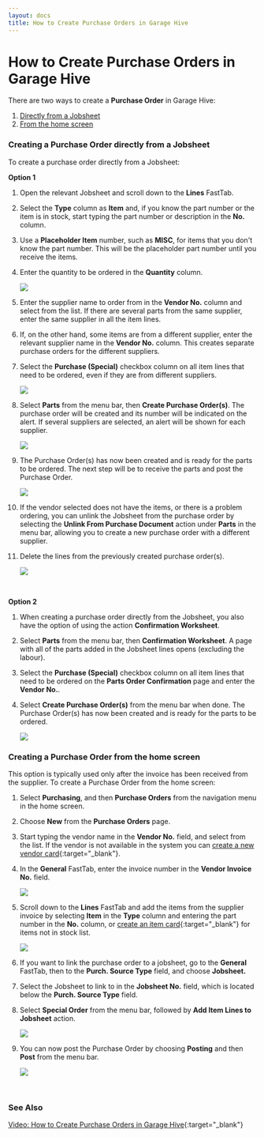 ```yaml
---
layout: docs
title: How to Create Purchase Orders in Garage Hive
---
```


# How to Create Purchase Orders in Garage Hive
There are two ways to create a **Purchase Order** in Garage Hive:
1. [Directly from a Jobsheet](#creating-a-purchase-order-directly-from-a-jobsheet)
2. [From the home screen](#creating-a-purchase-order-from-the-home-screen)

### Creating a Purchase Order directly from a Jobsheet
To create a purchase order directly from a Jobsheet:
<br>

**Option 1**
1. Open the relevant Jobsheet and scroll down to the **Lines** FastTab.
2. Select the **Type** column as **Item** and, if you know the part number or the item is in stock, start typing the part number or description in the **No.** column. 
3. Use a **Placeholder Item** number, such as **MISC**, for items that you don't know the part number. This will be the placeholder part number until you receive the items.
4. Enter the quantity to be ordered in the **Quantity** column.

   ![](media/garagehive-creating-a-purchase-order1.gif)

5. Enter the supplier name to order from in the **Vendor No.** column and select from the list. If there are several parts from the same supplier, enter the same supplier in all the item lines.
6. If, on the other hand, some items are from a different supplier, enter the relevant supplier name in the **Vendor No.** column. This creates separate purchase orders for the different suppliers.
7. Select the **Purchase (Special)** checkbox column on all item lines that need to be ordered, even if they are from different suppliers.
   
   ![](media/garagehive-creating-a-purchase-order2.gif)

8. Select **Parts** from the menu bar, then **Create Purchase Order(s)**. The purchase order will be created and its number will be indicated on the alert. If several suppliers are selected, an alert will be shown for each supplier.

   ![](media/garagehive-creating-a-purchase-order3.gif)

9. The Purchase Order(s) has now been created and is ready for the parts to be ordered. The next step will be to receive the parts and post the Purchase Order.
   
   ![](media/garagehive-creating-a-purchase-order4.gif)

1. If the vendor selected does not have the items, or there is a problem ordering, you can unlink the Jobsheet from the purchase order by selecting the **Unlink From Purchase Document** action under **Parts** in the menu bar, allowing you to create a new purchase order with a different supplier.
1. Delete the lines from the previously created purchase order(s).

   ![](media/garagehive-creating-a-purchase-order5.gif)

<br>

**Option 2**
1. When creating a purchase order directly from the Jobsheet, you also have the option of using the action **Confirmation Worksheet**.
2. Select **Parts** from the menu bar, then **Confirmation Worksheet**. A page with all of the parts added in the Jobsheet lines opens (excluding the labour).
3. Select the **Purchase (Special)** checkbox column on all item lines that need to be ordered on the **Parts Order Confirmation** page and enter the **Vendor No.**.
4. Select **Create Purchase Order(s)** from the menu bar when done. The Purchase Order(s) has now been created and is ready for the parts to be ordered.

   ![](media/garagehive-creating-a-purchase-order10.gif)

### Creating a Purchase Order from the home screen
This option is typically used only after the invoice has been received from the supplier. To create a Purchase Order from the home screen:
1. Select **Purchasing**, and then **Purchase Orders** from the navigation menu in the home screen.
2. Choose **New** from the **Purchase Orders** page.
3. Start typing the vendor name in the **Vendor No.** field, and select from the list. If the vendor is not available in the system you can [create a new vendor card](garagehive-create-a-vendor-card.html){:target="_blank"}.
4. In the **General** FastTab, enter the invoice number in the **Vendor Invoice No.** field.

   ![](media/garagehive-creating-a-purchase-order6.gif)

5. Scroll down to the **Lines** FastTab and add the items from the supplier invoice by selecting **Item** in the **Type** column and entering the part number in the **No.** column, or [create an item card](garagehive-create-an-item-card.html){:target="_blank"} for items not in stock list.

   ![](media/garagehive-creating-a-purchase-order7.gif)

6. If you want to link the purchase order to a jobsheet, go to the **General** FastTab, then to the **Purch. Source Type** field, and choose **Jobsheet.**
7. Select the Jobsheet to link to in the **Jobsheet No.** field, which is located below the **Purch. Source Type** field.
8. Select **Special Order** from the menu bar, followed by **Add Item Lines to Jobsheet** action.

   ![](media/garagehive-creating-a-purchase-order8.gif)

9. You can now post the Purchase Order by choosing **Posting** and then **Post** from the menu bar.

   ![](media/garagehive-creating-a-purchase-order9.gif)


<br>

### **See Also**

[Video: How to Create Purchase Orders in Garage Hive](https://www.youtube.com/watch?v=CxgRuv8eTT4){:target="_blank"}




















